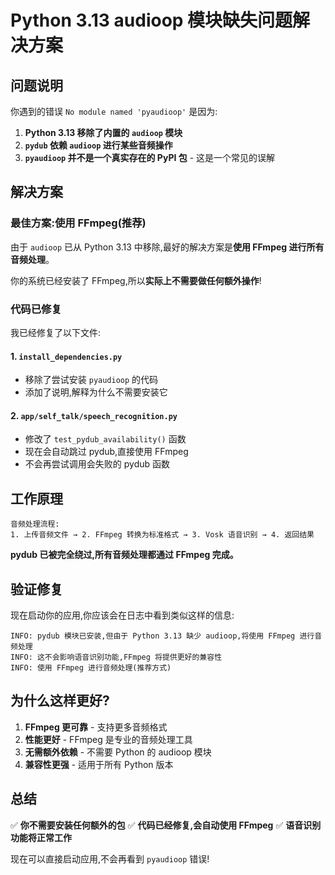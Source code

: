 # Python 3.13 audioop 模块缺失问题解决方案

## 问题说明

你遇到的错误 `No module named 'pyaudioop'` 是因为:

1. **Python 3.13 移除了内置的 `audioop` 模块**
2. **`pydub` 依赖 `audioop` 进行某些音频操作**
3. **`pyaudioop` 并不是一个真实存在的 PyPI 包** - 这是一个常见的误解

## 解决方案

### 最佳方案:使用 FFmpeg(推荐)

由于 `audioop` 已从 Python 3.13 中移除,最好的解决方案是**使用 FFmpeg 进行所有音频处理**。

你的系统已经安装了 FFmpeg,所以**实际上不需要做任何额外操作**!

### 代码已修复

我已经修复了以下文件:

#### 1. `install_dependencies.py`
- 移除了尝试安装 `pyaudioop` 的代码
- 添加了说明,解释为什么不需要安装它

#### 2. `app/self_talk/speech_recognition.py`
- 修改了 `test_pydub_availability()` 函数
- 现在会自动跳过 pydub,直接使用 FFmpeg
- 不会再尝试调用会失败的 pydub 函数

## 工作原理

```
音频处理流程:
1. 上传音频文件 → 2. FFmpeg 转换为标准格式 → 3. Vosk 语音识别 → 4. 返回结果
```

**pydub 已被完全绕过,所有音频处理都通过 FFmpeg 完成。**

## 验证修复

现在启动你的应用,你应该会在日志中看到类似这样的信息:

```
INFO: pydub 模块已安装,但由于 Python 3.13 缺少 audioop,将使用 FFmpeg 进行音频处理
INFO: 这不会影响语音识别功能,FFmpeg 将提供更好的兼容性
INFO: 使用 FFmpeg 进行音频处理(推荐方式)
```

## 为什么这样更好?

1. **FFmpeg 更可靠** - 支持更多音频格式
2. **性能更好** - FFmpeg 是专业的音频处理工具
3. **无需额外依赖** - 不需要 Python 的 audioop 模块
4. **兼容性更强** - 适用于所有 Python 版本

## 总结

✅ **你不需要安装任何额外的包**
✅ **代码已经修复,会自动使用 FFmpeg**
✅ **语音识别功能将正常工作**

现在可以直接启动应用,不会再看到 `pyaudioop` 错误!

